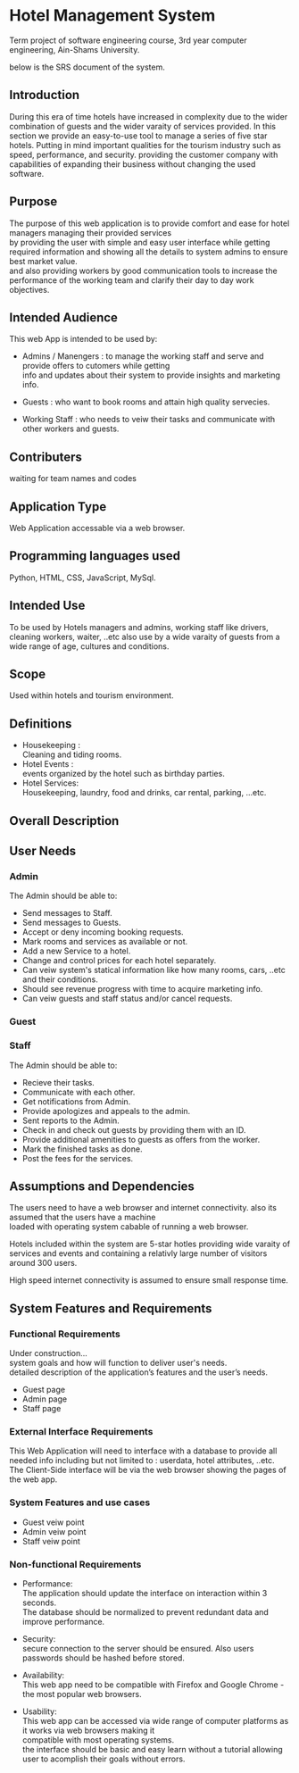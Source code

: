 # Hotel Management System
Term project of software engineering course, 3rd year computer engineering, Ain-Shams University.

below is the SRS document of the system.  

## Introduction
During this era of time hotels have increased in complexity due to the wider combination of guests and the wider
varaity of services provided.
In this section we provide an easy-to-use tool to manage a series of five star hotels. Putting in mind important qualities for the tourism industry
such as speed, performance, and security. providing the customer company with capabilities of expanding their business without changing the used software.  

## Purpose
The purpose of this web application is to provide comfort and ease for hotel managers managing their provided services  
by providing the user with simple and easy user interface while getting required information and showing all the details to system admins  to ensure best market value.  
and also providing workers by good communication tools to increase the performance of the working team and clarify their day to day work objectives.


## Intended Audience
This web App is intended to be used by:  
- Admins / Manengers : to manage the working staff and serve and provide offers to cutomers while getting  
info and updates about their system to provide insights and marketing info.  

- Guests : who want to book rooms and attain high quality servecies.

- Working Staff : who needs to veiw their tasks and communicate with other workers and guests.


## Contributers
waiting for team names and codes

## Application Type
Web Application accessable via a web browser.

## Programming languages used
Python, HTML, CSS, JavaScript, MySql.

## Intended Use
To be used by Hotels managers and admins, working staff like drivers, cleaning workers, waiter, ..etc
also use by a wide varaity of guests from a wide range of age, cultures and conditions.

## Scope
Used within hotels and tourism environment.

## Definitions
- Housekeeping :  
Cleaning and tiding rooms.  
- Hotel Events :  
events organized by the hotel such as birthday parties.  
- Hotel Services:  
Housekeeping, laundry, food and drinks, car rental, parking, ...etc.  

## Overall Description  

## User Needs

### Admin  
The Admin should be able to:  
- Send messages to Staff.  
- Send messages to Guests.  
- Accept or deny incoming booking requests.  
- Mark rooms and services as available or not.  
- Add a new Service to a hotel.  
- Change and control prices for each hotel separately.  
- Can veiw system's statical information like how many rooms, cars, ..etc and their conditions.  
- Should see revenue progress with time to acquire marketing info.  
- Can veiw guests and staff status and/or cancel requests.  

### Guest  

### Staff  
The Admin should be able to:  
- Recieve their tasks.  
- Communicate with each other.  
- Get notifications from Admin.  
- Provide apologizes and appeals to the admin.  
- Sent reports to the Admin.  
- Check in and check out guests by providing them with an ID.  
- Provide additional amenities to guests as offers from the worker.  
- Mark the finished tasks as done.  
- Post the fees for the services.  

## Assumptions and Dependencies
The users need to have a web browser and internet connectivity. also its assumed that the users have a machine  
loaded with operating system cabable of running a web browser.

Hotels included within the system are 5-star hotles providing wide varaity of services and events and containing a relativly large number of visitors around 300 users.  

High speed internet connectivity is assumed to ensure small response time.

## System Features and Requirements

### Functional Requirements
Under construction...  
system goals and how will function to deliver user's needs.  
detailed description of the application’s features and the user’s needs.  
- Guest page  
- Admin page  
- Staff page  

### External Interface Requirements
This Web Application will need to interface with a database to provide all needed info including but not limited to : userdata, hotel attributes, ..etc.  
The Client-Side interface will be via the web browser showing the pages of the web app.

### System Features and use cases  
- Guest veiw point  
- Admin veiw point  
- Staff veiw point  

### Non-functional Requirements
- Performance:  
The application should update the interface on interaction within 3 seconds.  
The database should be normalized to prevent redundant data and improve performance.  

- Security:  
secure connection to the server should be ensured. Also users passwords should be hashed before stored.  

- Availability:  
This web app need to be compatible with Firefox and Google Chrome - the most popular web browsers.  

- Usability:  
This web app can be accessed via wide range of computer platforms as it works via web browsers making it  
compatible with most operating systems.  
the interface should be basic and easy learn without a tutorial allowing user to acomplish their goals without errors.

